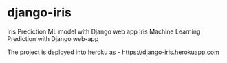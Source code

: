 # django-iris
Iris Prediction ML model with Django web app
Iris Machine Learning Prediction with Django web-app

The project is deployed into heroku as - https://django-iris.herokuapp.com
